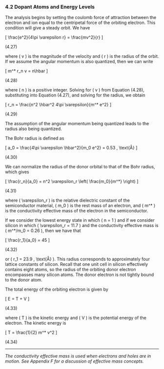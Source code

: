 ### 4.2 Dopant Atoms and Energy Levels

The analysis begins by setting the coulomb force of attraction between the electron and ion equal to the centripetal force of the orbiting electron. This condition will give a steady orbit. We have

\[
\frac{e^2}{4\pi \varepsilon r} = \frac{mv^2}{r}
\]

(4.27)

where \( v \) is the magnitude of the velocity and \( r \) is the radius of the orbit. If we assume the angular momentum is also quantized, then we can write

\[
m^* r_n v = n\hbar
\]

(4.28)

where \( n \) is a positive integer. Solving for \( v \) from Equation (4.28), substituting into Equation (4.27), and solving for the radius, we obtain

\[
r_n = \frac{n^2 \hbar^2 4\pi \varepsilon}{m^* e^2}
\]

(4.29)

The assumption of the angular momentum being quantized leads to the radius also being quantized.

The Bohr radius is defined as

\[
a_0 = \frac{4\pi \varepsilon \hbar^2}{m_0 e^2} = 0.53 \, \text{Å}
\]

(4.30)

We can normalize the radius of the donor orbital to that of the Bohr radius, which gives

\[
\frac{r_n}{a_0} = n^2 \varepsilon_r \left( \frac{m_0}{m^*} \right)
\]

(4.31)

where \( \varepsilon_r \) is the relative dielectric constant of the semiconductor material, \( m_0 \) is the rest mass of an electron, and \( m^* \) is the conductivity effective mass of the electron in the semiconductor. 

If we consider the lowest energy state in which \( n = 1 \) and if we consider silicon in which \( \varepsilon_r = 11.7 \) and the conductivity effective mass is \( m^*/m_0 = 0.26 \), then we have that

\[
\frac{r_1}{a_0} = 45
\]

(4.32)

or \( r_1 = 23.9 \, \text{Å} \). This radius corresponds to approximately four lattice constants of silicon. Recall that one unit cell in silicon effectively contains eight atoms, so the radius of the orbiting donor electron encompasses many silicon atoms. The donor electron is not tightly bound to the donor atom.

The total energy of the orbiting electron is given by

\[
E = T + V
\]

(4.33)

where \( T \) is the kinetic energy and \( V \) is the potential energy of the electron. The kinetic energy is

\[
T = \frac{1}{2} m^* v^2
\]

(4.34)

----

*The conductivity effective mass is used when electrons and holes are in motion. See Appendix F for a discussion of effective mass concepts.*
